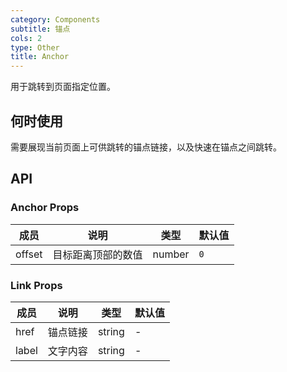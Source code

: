 ```yaml
---
category: Components
subtitle: 锚点
cols: 2
type: Other
title: Anchor
---
```


用于跳转到页面指定位置。

## 何时使用

需要展现当前页面上可供跳转的锚点链接，以及快速在锚点之间跳转。

## API

### Anchor Props

| 成员        | 说明           | 类型               | 默认值       |
|-------------|----------------|--------------------|--------------|
| offset | 目标距离顶部的数值 | number | `0` |

### Link Props

| 成员        | 说明           | 类型               | 默认值       |
|-------------|----------------|--------------------|--------------|
| href    | 锚点链接   | string |    -    |
| label | 文字内容   | string |      -   |
